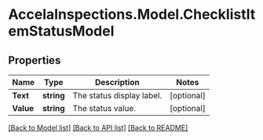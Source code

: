 # AccelaInspections.Model.ChecklistItemStatusModel
## Properties

Name | Type | Description | Notes
------------ | ------------- | ------------- | -------------
**Text** | **string** | The status display label. | [optional] 
**Value** | **string** | The status value. | [optional] 

[[Back to Model list]](../README.md#documentation-for-models) [[Back to API list]](../README.md#documentation-for-api-endpoints) [[Back to README]](../README.md)

